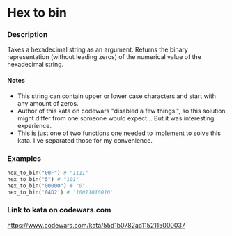 # Hex to bin

### Description
Takes a hexadecimal string as an argument. Returns the binary representation (without leading zeros) of the numerical value of the hexadecimal string.

#### Notes
* This string can contain upper or lower case characters and start with any amount of zeros.
* Author of this kata on codewars "disabled a few things.", so this solution might differ from one someone would expect... But it was interesting experience.
* This is just one of two functions one needed to implement to solve this kata. I've separated those for my convenience.

### Examples
```ruby
hex_to_bin("00F") # "1111"
hex_to_bin("5") # "101"
hex_to_bin("00000") # "0"
hex_to_bin('04D2') # '10011010010'
```

### Link to kata on codewars.com
https://www.codewars.com/kata/55d1b0782aa1152115000037
